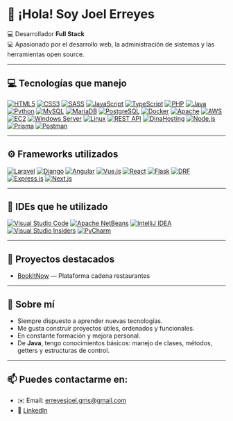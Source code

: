 # 👋 ¡Hola! Soy Joel Erreyes

💻 Desarrollador **Full Stack**  
💻 Apasionado por el desarrollo web, la administración de sistemas y las herramientas open source.

---

## 💻 Tecnologías que manejo

[![HTML5](https://img.shields.io/badge/HTML5-E34F26?style=flat&logo=html5&logoColor=white)](https://developer.mozilla.org/es/docs/Web/HTML)
[![CSS3](https://img.shields.io/badge/CSS3-1572B6?style=flat&logo=css3&logoColor=white)](https://developer.mozilla.org/es/docs/Web/CSS)
[![SASS](https://img.shields.io/badge/SASS-CC6699?style=flat&logo=sass&logoColor=white)](https://sass-lang.com/)
[![JavaScript](https://img.shields.io/badge/JavaScript-F7DF1E?style=flat&logo=javascript&logoColor=black)](https://developer.mozilla.org/es/docs/Web/JavaScript)
[![TypeScript](https://img.shields.io/badge/TypeScript-3178C6?style=flat&logo=typescript&logoColor=white)](https://www.typescriptlang.org/)
[![PHP](https://img.shields.io/badge/PHP-777BB4?style=flat&logo=php&logoColor=white)](https://www.php.net/)
[![Java](https://img.shields.io/badge/Java-ED8B00?style=flat&logo=openjdk&logoColor=white)](https://www.oracle.com/java/)
[![Python](https://img.shields.io/badge/Python-3776AB?style=flat&logo=python&logoColor=white)](https://www.python.org/)
[![MySQL](https://img.shields.io/badge/MySQL-4479A1?style=flat&logo=mysql&logoColor=white)](https://www.mysql.com/)
[![MariaDB](https://img.shields.io/badge/MariaDB-003545?style=flat&logo=mariadb&logoColor=white)](https://mariadb.org/)
[![PostgreSQL](https://img.shields.io/badge/PostgreSQL-336791?style=flat&logo=postgresql&logoColor=white)](https://www.postgresql.org/)
[![Docker](https://img.shields.io/badge/Docker-2496ED?style=flat&logo=docker&logoColor=white)](https://www.docker.com/)
[![Apache](https://img.shields.io/badge/Apache-D22128?style=flat&logo=apache&logoColor=white)](https://httpd.apache.org/)
[![AWS](https://img.shields.io/badge/AWS-232F3E?style=flat&logo=amazonaws&logoColor=white)](https://aws.amazon.com/)
[![EC2](https://img.shields.io/badge/Amazon%20EC2-FF9900?style=flat&logo=amazon-ec2&logoColor=white)](https://aws.amazon.com/ec2/)
[![Windows Server](https://img.shields.io/badge/Windows_Server-0078D6?style=flat&logo=windows&logoColor=white)](https://learn.microsoft.com/es-es/windows-server/)
[![Linux](https://img.shields.io/badge/Linux-FCC624?style=flat&logo=linux&logoColor=black)](https://www.kernel.org/)
[![REST API](https://img.shields.io/badge/REST%20API-1E90FF?style=flat&logo=protocolsio&logoColor=white)](https://restfulapi.net/)
[![DinaHosting](https://img.shields.io/badge/DinaHosting-00AEEF?style=flat&logoColor=white)](https://dinahosting.com/)
[![Node.js](https://img.shields.io/badge/Node.js-339933?style=flat&logo=node.js&logoColor=white)](https://nodejs.org/)
[![Prisma](https://img.shields.io/badge/Prisma-2D3748?style=flat&logo=prisma&logoColor=white)](https://www.prisma.io/)
[![Postman](https://img.shields.io/badge/Postman-FF6C37?style=flat&logo=postman&logoColor=white)](https://www.postman.com/)



---

## ⚙️ Frameworks utilizados

[![Laravel](https://img.shields.io/badge/Laravel-FF2D20?style=flat&logo=laravel&logoColor=white)](https://laravel.com/)
[![Django](https://img.shields.io/badge/Django-092E20?style=flat&logo=django&logoColor=white)](https://www.djangoproject.com/)
[![Angular](https://img.shields.io/badge/Angular-DD0031?style=flat&logo=angular&logoColor=white)](https://angular.io/)
[![Vue.js](https://img.shields.io/badge/Vue.js-4FC08D?style=flat&logo=vue.js&logoColor=white)](https://vuejs.org/)
[![React](https://img.shields.io/badge/React-61DAFB?style=flat&logo=react&logoColor=white)](https://reactjs.org/)
[![Flask](https://img.shields.io/badge/Flask-2C3E50?style=flat&logo=flask&logoColor=white)](https://flask.palletsprojects.com/)
[![DRF](https://img.shields.io/badge/Django%20REST%20framework-4B4B4B?style=flat&logo=django&logoColor=white)](https://www.django-rest-framework.org/)
[![Express.js](https://img.shields.io/badge/Express.js-6e37ff?style=flat&logo=express&logoColor=white)](https://expressjs.com/)
[![Next.js](https://img.shields.io/badge/Next.js-000000?style=flat&logo=next.js&logoColor=white)](https://nextjs.org/)


---

## 🧰 IDEs que he utilizado

[![Visual Studio Code](https://img.shields.io/badge/VS_Code-007ACC?style=flat&logo=visual-studio-code&logoColor=white)](https://code.visualstudio.com/)
[![Apache NetBeans](https://img.shields.io/badge/NetBeans-1B6AC6?style=flat&logo=apache-netbeans-ide&logoColor=white)](https://netbeans.apache.org/)
[![IntelliJ IDEA](https://img.shields.io/badge/IntelliJ_IDEA-000000?style=flat&logo=intellij-idea&logoColor=white)](https://www.jetbrains.com/idea/)
[![Visual Studio Insiders](https://img.shields.io/badge/VS_Insiders-5C2D91?style=flat&logo=visual-studio&logoColor=white)](https://code.visualstudio.com/insiders/)
[![PyCharm](https://img.shields.io/badge/PyCharm-21D789?style=flat&logo=pycharm&logoColor=black)](https://www.jetbrains.com/pycharm/)

---

## 📌 Proyectos destacados

- [BookItNow](https://github.com/erreyesjoel/bookItNow) — Plataforma cadena restaurantes

---

## 🚀 Sobre mí

- Siempre dispuesto a aprender nuevas tecnologías.  
- Me gusta construir proyectos útiles, ordenados y funcionales.  
- En constante formación y mejora personal.  
- De **Java**, tengo conocimientos básicos: manejo de clases, métodos, getters y estructuras de control.

---

## 📫 Puedes contactarme en:

- ✉️ Email: erreyesjoel.gms@gmail.com  
- 💼 [LinkedIn](https://www.linkedin.com/in/joel-erreyes-307218354/)
